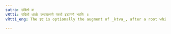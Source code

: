 ```yaml
---
sutra: उदितो वा
vRtti: उदितो धातोः क्त्वाप्रत्यये परतो इडागमो भवति ॥
vRtti_eng: The इट् is optionally the augment of _ktva_, after a root which has an indicatory short उ ॥

---
```


